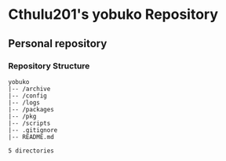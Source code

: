 # Cthulu201's yobuko Repository

## Personal repository

### Repository Structure

```
yobuko
|-- /archive
|-- /config
|-- /logs
|-- /packages
|-- /pkg
|-- /scripts
|-- .gitignore
|-- README.md

5 directories
```
